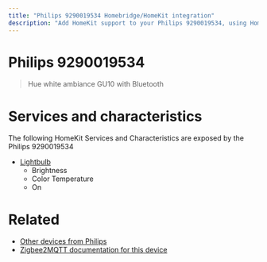 ```yaml
---
title: "Philips 9290019534 Homebridge/HomeKit integration"
description: "Add HomeKit support to your Philips 9290019534, using Homebridge, Zigbee2MQTT and homebridge-z2m."
---
```

<!---
This file has been GENERATED using src/docgen/docgen.ts
DO NOT EDIT THIS FILE MANUALLY!
-->
# Philips 9290019534
> Hue white ambiance GU10 with Bluetooth


# Services and characteristics
The following HomeKit Services and Characteristics are exposed by
the Philips 9290019534

* [Lightbulb](../../light.md)
  * Brightness
  * Color Temperature
  * On


# Related
* [Other devices from Philips](../index.md#philips)
* [Zigbee2MQTT documentation for this device](https://www.zigbee2mqtt.io/devices/9290019534.html)